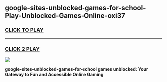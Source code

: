 
## google-sites-unblocked-games-for-school-Play-Unblocked-Games-Online-oxi37
<h3>
<a href="https://premium76.site?title=google-sites-unblocked-games-for-school&ref=25A">CLICK TO PLAY</a></h3>
<hr>

<h3>
<a href="https://premium76.site?title=google-sites-unblocked-games-for-school&ref=25A">CLICK 2 PLAY</a>
  
</h3>

<a href="https://premium76.site?title=google-sites-unblocked-games-for-school&ref=25A"><img src="https://clearcache.store/games.png"></a>


**google-sites-unblocked-games-for-school games unblocked: Your Gateway to Fun and Accessible Online Gaming**
